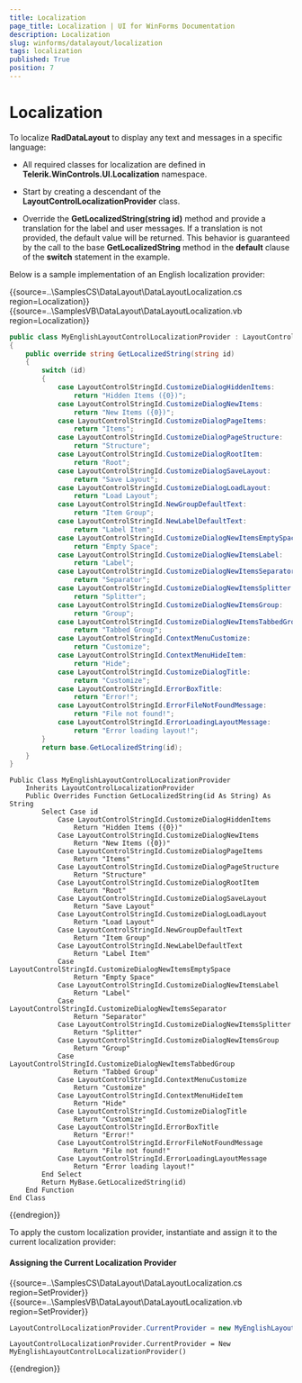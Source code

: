 ```yaml
---
title: Localization
page_title: Localization | UI for WinForms Documentation
description: Localization
slug: winforms/datalayout/localization
tags: localization
published: True
position: 7
---
```


# Localization

To localize __RadDataLayout__ to display any text and messages in a specific language:

* All required classes for localization are defined in __Telerik.WinControls.UI.Localization__ namespace.

* Start by creating a descendant of the __LayoutControlLocalizationProvider__ class.

* Override the __GetLocalizedString(string id)__ method and provide a translation for the label and user messages. If a translation is not provided, the default value will be returned. This behavior is guaranteed by the call to the base __GetLocalizedString__ method in the __default__ clause of the __switch__ statement in the example.

Below is a sample implementation of an English localization provider:

{{source=..\SamplesCS\DataLayout\DataLayoutLocalization.cs region=Localization}} 
{{source=..\SamplesVB\DataLayout\DataLayoutLocalization.vb region=Localization}} 

````C#
public class MyEnglishLayoutControlLocalizationProvider : LayoutControlLocalizationProvider
{
    public override string GetLocalizedString(string id)
    {
        switch (id)
        {
            case LayoutControlStringId.CustomizeDialogHiddenItems:
                return "Hidden Items ({0})";
            case LayoutControlStringId.CustomizeDialogNewItems:
                return "New Items ({0})";
            case LayoutControlStringId.CustomizeDialogPageItems:
                return "Items";
            case LayoutControlStringId.CustomizeDialogPageStructure:
                return "Structure";
            case LayoutControlStringId.CustomizeDialogRootItem:
                return "Root";
            case LayoutControlStringId.CustomizeDialogSaveLayout:
                return "Save Layout";
            case LayoutControlStringId.CustomizeDialogLoadLayout:
                return "Load Layout";
            case LayoutControlStringId.NewGroupDefaultText:
                return "Item Group";
            case LayoutControlStringId.NewLabelDefaultText:
                return "Label Item";
            case LayoutControlStringId.CustomizeDialogNewItemsEmptySpace:
                return "Empty Space";
            case LayoutControlStringId.CustomizeDialogNewItemsLabel:
                return "Label";
            case LayoutControlStringId.CustomizeDialogNewItemsSeparator:
                return "Separator";
            case LayoutControlStringId.CustomizeDialogNewItemsSplitter:
                return "Splitter";
            case LayoutControlStringId.CustomizeDialogNewItemsGroup:
                return "Group";
            case LayoutControlStringId.CustomizeDialogNewItemsTabbedGroup:
                return "Tabbed Group";
            case LayoutControlStringId.ContextMenuCustomize:
                return "Customize";
            case LayoutControlStringId.ContextMenuHideItem:
                return "Hide";
            case LayoutControlStringId.CustomizeDialogTitle:
                return "Customize";
            case LayoutControlStringId.ErrorBoxTitle:
                return "Error!";
            case LayoutControlStringId.ErrorFileNotFoundMessage:
                return "File not found!";
            case LayoutControlStringId.ErrorLoadingLayoutMessage:
                return "Error loading layout!";
        }
        return base.GetLocalizedString(id);
    }
}

````
````VB.NET
Public Class MyEnglishLayoutControlLocalizationProvider
    Inherits LayoutControlLocalizationProvider
    Public Overrides Function GetLocalizedString(id As String) As String
        Select Case id
            Case LayoutControlStringId.CustomizeDialogHiddenItems
                Return "Hidden Items ({0})"
            Case LayoutControlStringId.CustomizeDialogNewItems
                Return "New Items ({0})"
            Case LayoutControlStringId.CustomizeDialogPageItems
                Return "Items"
            Case LayoutControlStringId.CustomizeDialogPageStructure
                Return "Structure"
            Case LayoutControlStringId.CustomizeDialogRootItem
                Return "Root"
            Case LayoutControlStringId.CustomizeDialogSaveLayout
                Return "Save Layout"
            Case LayoutControlStringId.CustomizeDialogLoadLayout
                Return "Load Layout"
            Case LayoutControlStringId.NewGroupDefaultText
                Return "Item Group"
            Case LayoutControlStringId.NewLabelDefaultText
                Return "Label Item"
            Case LayoutControlStringId.CustomizeDialogNewItemsEmptySpace
                Return "Empty Space"
            Case LayoutControlStringId.CustomizeDialogNewItemsLabel
                Return "Label"
            Case LayoutControlStringId.CustomizeDialogNewItemsSeparator
                Return "Separator"
            Case LayoutControlStringId.CustomizeDialogNewItemsSplitter
                Return "Splitter"
            Case LayoutControlStringId.CustomizeDialogNewItemsGroup
                Return "Group"
            Case LayoutControlStringId.CustomizeDialogNewItemsTabbedGroup
                Return "Tabbed Group"
            Case LayoutControlStringId.ContextMenuCustomize
                Return "Customize"
            Case LayoutControlStringId.ContextMenuHideItem
                Return "Hide"
            Case LayoutControlStringId.CustomizeDialogTitle
                Return "Customize"
            Case LayoutControlStringId.ErrorBoxTitle
                Return "Error!"
            Case LayoutControlStringId.ErrorFileNotFoundMessage
                Return "File not found!"
            Case LayoutControlStringId.ErrorLoadingLayoutMessage
                Return "Error loading layout!"
        End Select
        Return MyBase.GetLocalizedString(id)
    End Function
End Class

````

{{endregion}}

To apply the custom localization provider, instantiate and assign it to the current localization provider:

#### Assigning the Current Localization Provider

{{source=..\SamplesCS\DataLayout\DataLayoutLocalization.cs region=SetProvider}} 
{{source=..\SamplesVB\DataLayout\DataLayoutLocalization.vb region=SetProvider}} 

````C#
LayoutControlLocalizationProvider.CurrentProvider = new MyEnglishLayoutControlLocalizationProvider();

````
````VB.NET
LayoutControlLocalizationProvider.CurrentProvider = New MyEnglishLayoutControlLocalizationProvider()

````

{{endregion}}